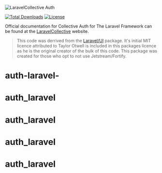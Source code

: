 ![LaravelCollective Auth](LaravelCollectiveAuth-banner.png)

[![Total Downloads](https://poser.pugx.org/LaravelCollective/auth/downloads)](https://packagist.org/packages/laravelcollective/auth)
[![License](https://poser.pugx.org/LaravelCollective/auth/license.svg)](https://packagist.org/packages/laravelcollective/auth)

Official documentation for Collective Auth for The Laravel Framework can be found at the [LaravelCollective](https://laravelcollective.com/docs) website.

> This code was derrived from the [Laravel/UI](https://github.com/laravel/ui) package. It's initial MIT licence attributed to Taylor Otwell is included in this packages licence as he is the original creator of the bulk of this code. This package was created for those who opt to not use Jetstream/Fortify.
# auth-laravel-
# auth_laravel
# auth_laravel
# auth_laravel
# auth_laravel
